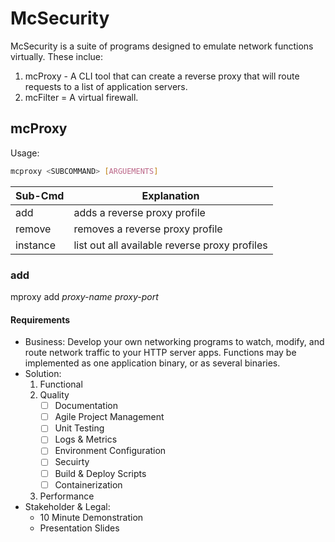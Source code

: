 McSecurity
==========

McSecurity is a suite of programs designed to emulate network functions virtually.
These inclue:

1. mcProxy - A CLI tool that can create a reverse proxy that will route requests to a list of application servers.
2. mcFilter = A virtual firewall.

mcProxy
-------

Usage:

```bash
mcproxy <SUBCOMMAND> [ARGUEMENTS]
```

Sub-Cmd | Explanation
--------|------------
add | adds a reverse proxy profile
remove | removes a reverse proxy profile
instance | list out all available reverse proxy profiles

### add

mproxy add _proxy-name_ _proxy-port_

#### Requirements

* Business:
Develop your own networking programs to watch, modify, and route network traffic to your HTTP server apps. Functions may be implemented as one application binary, or as several binaries.
* Solution:
    1. Functional
    2. Quality
        - [ ] Documentation
        - [ ] Agile Project Management
        - [ ] Unit Testing
        - [ ] Logs & Metrics
        - [ ] Environment Configuration
        - [ ] Secuirty
        - [ ] Build & Deploy Scripts
        - [ ] Containerization
    3. Performance
* Stakeholder & Legal:
    * 10 Minute Demonstration
    * Presentation Slides
